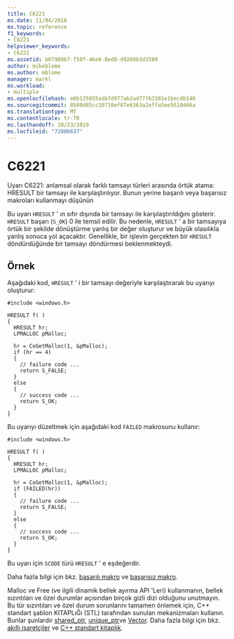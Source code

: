 ```yaml
---
title: C6221
ms.date: 11/04/2016
ms.topic: reference
f1_keywords:
- C6221
helpviewer_keywords:
- C6221
ms.assetid: b07989b7-f50f-46e0-8ed8-d9269b3d3580
author: mikeblome
ms.author: mblome
manager: markl
ms.workload:
- multiple
ms.openlocfilehash: e6b135055adb7d977ab2ad77f63381e1becdb146
ms.sourcegitcommit: 8589d85cc10710ef87e6363a2effa5ee5610d46a
ms.translationtype: MT
ms.contentlocale: tr-TR
ms.lasthandoff: 10/23/2019
ms.locfileid: "72806637"
---
```

# <a name="c6221"></a>C6221
Uyarı C6221: anlamsal olarak farklı tamsayı türleri arasında örtük atama: HRESULT bir tamsayı ile karşılaştırılıyor. Bunun yerine başarılı veya başarısız makroları kullanmayı düşünün

 Bu uyarı `HRESULT` ' ın sıfır dışında bir tamsayı ile karşılaştırıldığını gösterir. `HRESULT` başarı (`S_OK`) 0 ile temsil edilir. Bu nedenle, `HRESULT` ' a bir tamsayıya örtük bir şekilde dönüştürme yanlış bir değer oluşturur ve büyük olasılıkla yanlış sonuca yol açacaktır. Genellikle, bir işlevin gerçekten bir `HRESULT` döndürdüğünde bir tamsayı döndürmesi beklenmekteydi.

## <a name="example"></a>Örnek
 Aşağıdaki kod, `HRESULT` ' i bir tamsayı değeriyle karşılaştırarak bu uyarıyı oluşturur:

```
#include <windows.h>

HRESULT f( )
{
  HRESULT hr;
  LPMALLOC pMalloc;

  hr = CoGetMalloc(1, &pMalloc);
  if (hr == 4)
  {
    // failure code ...
    return S_FALSE;
  }
  else
  {
    // success code ...
    return S_OK;
  }
}
```

 Bu uyarıyı düzeltmek için aşağıdaki kod `FAILED` makrosunu kullanır:

```
#include <windows.h>

HRESULT f( )
{
  HRESULT hr;
  LPMALLOC pMalloc;

  hr = CoGetMalloc(1, &pMalloc);
  if (FAILED(hr))
  {
    // failure code ...
    return S_FALSE;
  }
  else
  {
    // success code ...
    return S_OK;
  }
}
```

 Bu uyarı için `SCODE` türü `HRESULT` ' e eşdeğerdir.

 Daha fazla bilgi için bkz. [başarılı makro](/windows/win32/api/winerror/nf-winerror-succeeded) ve [başarısız makro](/windows/win32/api/winerror/nf-winerror-failed).

 Malloc ve Free (ve ilgili dinamik bellek ayırma API 'Leri) kullanmanın, bellek sızıntıları ve özel durumlar açısından birçok gizli dizi olduğunu unutmayın. Bu tür sızıntıları ve özel durum sorunlarını tamamen önlemek için, C++ standart şablon KITAPLıĞı (STL) tarafından sunulan mekanizmaları kullanın. Bunlar şunlardır [shared_ptr](/cpp/standard-library/shared-ptr-class), [unique_ptr](/cpp/standard-library/unique-ptr-class)ve [Vector](/cpp/standard-library/vector). Daha fazla bilgi için bkz. [akıllı işaretçiler](/cpp/cpp/smart-pointers-modern-cpp) ve [ C++ standart kitaplık](/cpp/standard-library/cpp-standard-library-reference).
